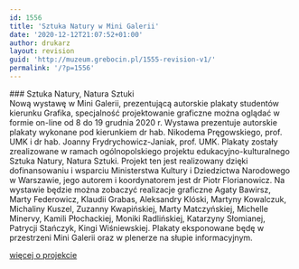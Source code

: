 ```yaml
---
id: 1556
title: 'Sztuka Natury w Mini Galerii'
date: '2020-12-12T21:07:52+01:00'
author: drukarz
layout: revision
guid: 'http://muzeum.grebocin.pl/1555-revision-v1/'
permalink: '/?p=1556'
---
```


<div id="primary"><section class="post-1194 page type-page status-publish hentry" id="post-1194"><article><div class="entry-content clearfix">### Sztuka Natury, Natura Sztuki

<div class="" dir="auto"><div class="" dir="auto"><div class="ecm0bbzt hv4rvrfc ihqw7lf3 dati1w0a" data-ad-comet-preview="message" data-ad-preview="message"><div class="j83agx80 cbu4d94t ew0dbk1b irj2b8pg"><div class="qzhwtbm6 knvmm38d"><div class="kvgmc6g5 cxmmr5t8 oygrvhab hcukyx3x c1et5uql ii04i59q"><div dir="auto">Nową wystawę w Mini Galerii, prezentującą autorskie plakaty studentów kierunku Grafika, specjalność projektowanie graficzne można oglądać w formie on-line od 8 do 19 grudnia 2020 r. Wystawa prezentuje autorskie plakaty wykonane pod kierunkiem dr hab. Nikodema Pręgowskiego, prof. UMK i dr hab. Joanny Frydrychowicz-Janiak, prof. UMK. Plakaty zostały zrealizowane w ramach ogólnopolskiego projektu edukacyjno-kulturalnego Sztuka Natury, Natura Sztuki. Projekt ten jest realizowany dzięki dofinansowaniu i wsparciu Ministerstwa Kultury i Dziedzictwa Narodowego w Warszawie, jego autorem i koordynatorem jest dr Piotr Florianowicz. Na wystawie będzie można zobaczyć realizacje graficzne Agaty Bawirsz, Marty Federowicz, Klaudii Grabas, Aleksandry Klóski, Martyny Kowalczuk, Michaliny Kuszel, Zuzanny Kwapińskiej, Marty Matczyńskiej, Michelle Minervy, Kamili Płochackiej, Moniki Radlińskiej, Katarzyny Słomianej, Patrycji Stańczyk, Kingi Wiśniewskiej. Plakaty eksponowane będę w przestrzeni Mini Galerii oraz w plenerze na słupie informacyjnym.

[więcej o projekcie](https://naturasztuki.blogspot.com/)

</div></div></div></div></div></div></div></div></article></section></div>